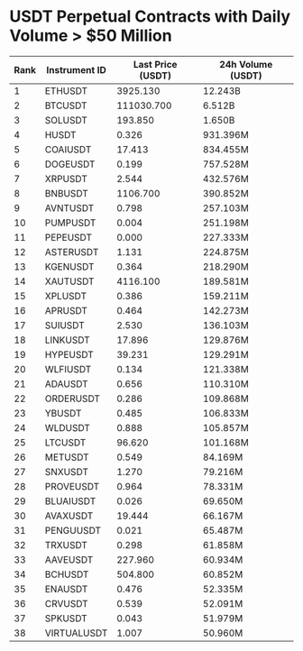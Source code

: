 # USDT Perpetual Contracts with Daily Volume > $50 Million

| Rank | Instrument ID | Last Price (USDT) | 24h Volume (USDT) |
|------|---------------|-------------------|-------------------|
| 1 | ETHUSDT | 3925.130 | 12.243B |
| 2 | BTCUSDT | 111030.700 | 6.512B |
| 3 | SOLUSDT | 193.850 | 1.650B |
| 4 | HUSDT | 0.326 | 931.396M |
| 5 | COAIUSDT | 17.413 | 834.455M |
| 6 | DOGEUSDT | 0.199 | 757.528M |
| 7 | XRPUSDT | 2.544 | 432.576M |
| 8 | BNBUSDT | 1106.700 | 390.852M |
| 9 | AVNTUSDT | 0.798 | 257.103M |
| 10 | PUMPUSDT | 0.004 | 251.198M |
| 11 | PEPEUSDT | 0.000 | 227.333M |
| 12 | ASTERUSDT | 1.131 | 224.875M |
| 13 | KGENUSDT | 0.364 | 218.290M |
| 14 | XAUTUSDT | 4116.100 | 189.581M |
| 15 | XPLUSDT | 0.386 | 159.211M |
| 16 | APRUSDT | 0.464 | 142.273M |
| 17 | SUIUSDT | 2.530 | 136.103M |
| 18 | LINKUSDT | 17.896 | 129.876M |
| 19 | HYPEUSDT | 39.231 | 129.291M |
| 20 | WLFIUSDT | 0.134 | 121.338M |
| 21 | ADAUSDT | 0.656 | 110.310M |
| 22 | ORDERUSDT | 0.286 | 109.868M |
| 23 | YBUSDT | 0.485 | 106.833M |
| 24 | WLDUSDT | 0.888 | 105.857M |
| 25 | LTCUSDT | 96.620 | 101.168M |
| 26 | METUSDT | 0.549 | 84.169M |
| 27 | SNXUSDT | 1.270 | 79.216M |
| 28 | PROVEUSDT | 0.964 | 78.331M |
| 29 | BLUAIUSDT | 0.026 | 69.650M |
| 30 | AVAXUSDT | 19.444 | 66.167M |
| 31 | PENGUUSDT | 0.021 | 65.487M |
| 32 | TRXUSDT | 0.298 | 61.858M |
| 33 | AAVEUSDT | 227.960 | 60.934M |
| 34 | BCHUSDT | 504.800 | 60.852M |
| 35 | ENAUSDT | 0.476 | 52.335M |
| 36 | CRVUSDT | 0.539 | 52.091M |
| 37 | SPKUSDT | 0.043 | 51.979M |
| 38 | VIRTUALUSDT | 1.007 | 50.960M |
